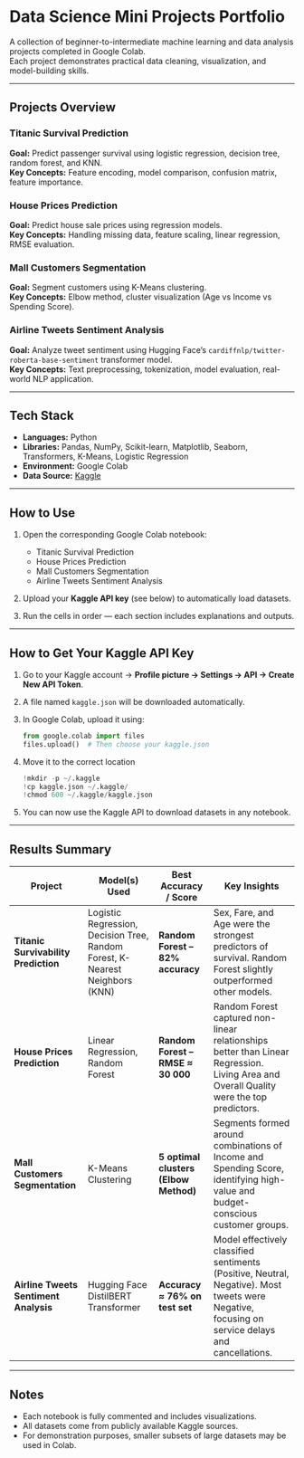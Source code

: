 # Data Science Mini Projects Portfolio

A collection of beginner-to-intermediate machine learning and data analysis projects completed in Google Colab.  
Each project demonstrates practical data cleaning, visualization, and model-building skills.

---

## Projects Overview

### Titanic Survival Prediction
**Goal:** Predict passenger survival using logistic regression, decision tree, random forest, and KNN.  
**Key Concepts:** Feature encoding, model comparison, confusion matrix, feature importance.

### House Prices Prediction
**Goal:** Predict house sale prices using regression models.  
**Key Concepts:** Handling missing data, feature scaling, linear regression, RMSE evaluation.

### Mall Customers Segmentation
**Goal:** Segment customers using K-Means clustering.  
**Key Concepts:** Elbow method, cluster visualization (Age vs Income vs Spending Score).

### Airline Tweets Sentiment Analysis
**Goal:** Analyze tweet sentiment using Hugging Face’s `cardiffnlp/twitter-roberta-base-sentiment` transformer model.  
**Key Concepts:** Text preprocessing, tokenization, model evaluation, real-world NLP application.

---

## Tech Stack
- **Languages:** Python  
- **Libraries:** Pandas, NumPy, Scikit-learn, Matplotlib, Seaborn, Transformers, K-Means, Logistic Regression  
- **Environment:** Google Colab  
- **Data Source:** [Kaggle](https://www.kaggle.com)

---

## How to Use

1. Open the corresponding Google Colab notebook:  
   - Titanic Survival Prediction  
   - House Prices Prediction  
   - Mall Customers Segmentation
   - Airline Tweets Sentiment Analysis

2. Upload your **Kaggle API key** (see below) to automatically load datasets.  

3. Run the cells in order — each section includes explanations and outputs.

---

## How to Get Your Kaggle API Key

1. Go to your Kaggle account → **Profile picture → Settings → API → Create New API Token**.  
2. A file named `kaggle.json` will be downloaded automatically.  
3. In Google Colab, upload it using:

   ```python
   from google.colab import files
   files.upload()  # Then choose your kaggle.json
4. Move it to the correct location

    ```python
    !mkdir -p ~/.kaggle
    !cp kaggle.json ~/.kaggle/
    !chmod 600 ~/.kaggle/kaggle.json
5. You can now use the Kaggle API to download datasets in any notebook.

---

## Results Summary

| **Project**                           | **Model(s) Used**                                                            | **Best Accuracy / Score**             | **Key Insights**                                                                                                                                |
| ------------------------------------- | ---------------------------------------------------------------------------- | ------------------------------------- | ----------------------------------------------------------------------------------------------------------------------------------------------- |
| **Titanic Survivability Prediction**  | Logistic Regression, Decision Tree, Random Forest, K-Nearest Neighbors (KNN) | **Random Forest – 82% accuracy**      | Sex, Fare, and Age were the strongest predictors of survival. Random Forest slightly outperformed other models.                                 |
| **House Prices Prediction**           | Linear Regression, Random Forest                                             | **Random Forest – RMSE ≈ 30 000**         | Random Forest captured non-linear relationships better than Linear Regression. Living Area and Overall Quality were the top predictors.         |
| **Mall Customers Segmentation**       | K-Means Clustering                                                           | **5 optimal clusters (Elbow Method)** | Segments formed around combinations of Income and Spending Score, identifying high-value and budget-conscious customer groups.                  |
| **Airline Tweets Sentiment Analysis** | Hugging Face DistilBERT Transformer                                          | **Accuracy ≈ 76% on test set**        | Model effectively classified sentiments (Positive, Neutral, Negative). Most tweets were Negative, focusing on service delays and cancellations. |

---

## Notes

- Each notebook is fully commented and includes visualizations.
- All datasets come from publicly available Kaggle sources.
- For demonstration purposes, smaller subsets of large datasets may be used in Colab.
   
